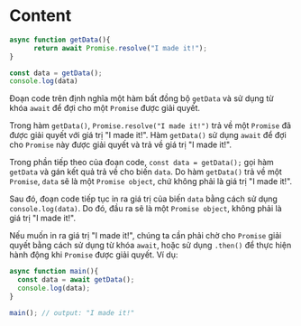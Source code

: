 # Content

```javascript
async function getData(){
      return await Promise.resolve("I made it!");
}

const data = getData();
console.log(data)
```

Đoạn code trên định nghĩa một hàm bất đồng bộ `getData` và sử dụng từ khóa `await` để đợi cho một `Promise` được giải quyết.

Trong hàm `getData()`, `Promise.resolve("I made it!")` trả về một `Promise` đã được giải quyết với giá trị "I made it!". Hàm `getData()` sử dụng `await` để đợi cho `Promise` này được giải quyết và trả về giá trị "I made it!".

Trong phần tiếp theo của đoạn code, `const data = getData();` gọi hàm `getData` và gán kết quả trả về cho biến `data`. Do hàm `getData()` trả về một `Promise`, `data` sẽ là một `Promise object`, chứ không phải là giá trị "I made it!".

Sau đó, đoạn code tiếp tục in ra giá trị của biến `data` bằng cách sử dụng `console.log(data)`. Do đó, đầu ra sẽ là một `Promise object`, không phải là giá trị "I made it!".

Nếu muốn in ra giá trị "I made it!", chúng ta cần phải chờ cho `Promise` giải quyết bằng cách sử dụng từ khóa `await`, hoặc sử dụng `.then()` để thực hiện hành động khi `Promise` được giải quyết. Ví dụ:

```javascript
async function main(){
  const data = await getData();
  console.log(data);
}

main(); // output: "I made it!"
```
